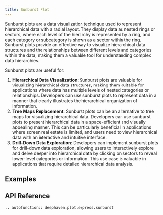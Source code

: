 ```yaml
---
title: Sunburst Plot
---
```


Sunburst plots are a data visualization technique used to represent hierarchical data with a radial layout. They display data as nested rings or sectors, where each level of the hierarchy is represented by a ring, and each category or subcategory is shown as a sector within the ring. Sunburst plots provide an effective way to visualize hierarchical data structures and the relationships between different levels and categories within the data, making them a valuable tool for understanding complex data hierarchies.

Sunburst plots are useful for:

1. **Hierarchical Data Visualization**: Sunburst plots are valuable for visualizing hierarchical data structures, making them suitable for applications where data has multiple levels of nested categories or relationships. Developers can use sunburst plots to represent data in a manner that clearly illustrates the hierarchical organization of information.
2. **Tree Maps Replacement**: Sunburst plots can be an alternative to tree maps for visualizing hierarchical data. Developers can use sunburst plots to present hierarchical data in a space-efficient and visually appealing manner. This can be particularly beneficial in applications where screen real estate is limited, and users need to view hierarchical data with an interactive and intuitive interface.
3. **Drill-Down Data Exploration**: Developers can implement sunburst plots for drill-down data exploration, allowing users to interactively explore and delve deeper into hierarchical data by clicking on sectors to reveal lower-level categories or information. This use case is valuable in applications that require detailed hierarchical data analysis.

## Examples

## API Reference
```{eval-rst}
.. autofunction:: deephaven.plot.express.sunburst
```